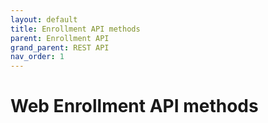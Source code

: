 ```yaml
---
layout: default
title: Enrollment API methods
parent: Enrollment API
grand_parent: REST API
nav_order: 1
---
```

# Web Enrollment API methods

